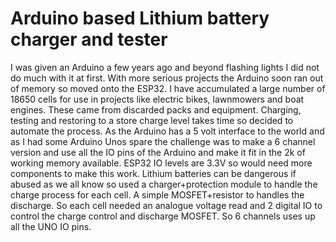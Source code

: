 # Arduino based Lithium battery charger and tester
I was given an Arduino a few years ago and beyond flashing lights I did not do much with it at first.
With more serious projects the Arduino soon ran out of memory so moved onto the ESP32.
I have accumulated a large number of 18650 cells for use in projects like electric bikes, lawnmowers and boat engines. These came from discarded packs and equipment.
Charging, testing and restoring to a store charge level takes time so decided to automate the process.
As the Arduino has a 5 volt interface to the world and as I had some Arduino Unos spare the challenge was to make a 6 channel version and use all the IO pins of the Arduino and make it fit in the 2k of working memory available. ESP32 IO levels are 3.3V so would need more components to make this work.
Lithium batteries can be dangerous if abused as we all know so used a charger+protection module to handle the charge process for each cell. A simple MOSFET+resistor to handles the discharge. So each cell needed an analogue voltage read and 2 digital IO to control the charge control and discharge MOSFET. So 6 channels uses up all the 
UNO IO pins.
